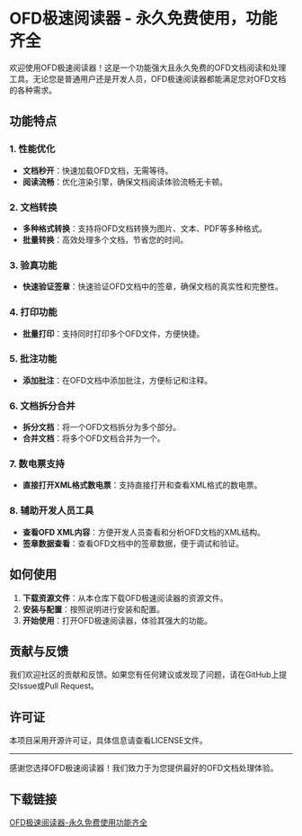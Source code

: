 # OFD极速阅读器 - 永久免费使用，功能齐全

欢迎使用OFD极速阅读器！这是一个功能强大且永久免费的OFD文档阅读和处理工具。无论您是普通用户还是开发人员，OFD极速阅读器都能满足您对OFD文档的各种需求。

## 功能特点

### 1. 性能优化
- **文档秒开**：快速加载OFD文档，无需等待。
- **阅读流畅**：优化渲染引擎，确保文档阅读体验流畅无卡顿。

### 2. 文档转换
- **多种格式转换**：支持将OFD文档转换为图片、文本、PDF等多种格式。
- **批量转换**：高效处理多个文档，节省您的时间。

### 3. 验真功能
- **快速验证签章**：快速验证OFD文档中的签章，确保文档的真实性和完整性。

### 4. 打印功能
- **批量打印**：支持同时打印多个OFD文件，方便快捷。

### 5. 批注功能
- **添加批注**：在OFD文档中添加批注，方便标记和注释。

### 6. 文档拆分合并
- **拆分文档**：将一个OFD文档拆分为多个部分。
- **合并文档**：将多个OFD文档合并为一个。

### 7. 数电票支持
- **直接打开XML格式数电票**：支持直接打开和查看XML格式的数电票。

### 8. 辅助开发人员工具
- **查看OFD XML内容**：方便开发人员查看和分析OFD文档的XML结构。
- **签章数据查看**：查看OFD文档中的签章数据，便于调试和验证。

## 如何使用

1. **下载资源文件**：从本仓库下载OFD极速阅读器的资源文件。
2. **安装与配置**：按照说明进行安装和配置。
3. **开始使用**：打开OFD极速阅读器，体验其强大的功能。

## 贡献与反馈

我们欢迎社区的贡献和反馈。如果您有任何建议或发现了问题，请在GitHub上提交Issue或Pull Request。

## 许可证

本项目采用开源许可证，具体信息请查看LICENSE文件。

---

感谢您选择OFD极速阅读器！我们致力于为您提供最好的OFD文档处理体验。

## 下载链接

[OFD极速阅读器-永久免费使用功能齐全](https://pan.quark.cn/s/5aa640b42233)